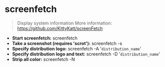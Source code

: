 # screenfetch
> Display system information
> More information: <https://github.com/KittyKatt/screenFetch>
- **Start screenfetch:**
screenfetch
- **Take a screenshot (requires 'scrot'):**
screenfetch -s
- **Specify distribution logo:**
screenfetch -A '`distribution_name`'
- **Specify distribution logo and text:**
screenfetch -D '`distribution_name`'
- **Strip all color:**
screenfetch -N
